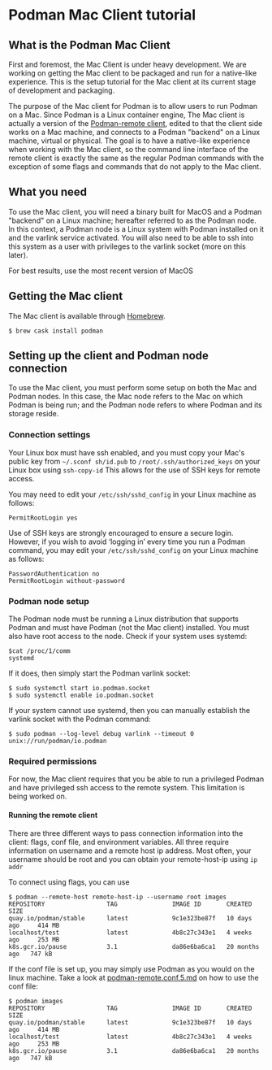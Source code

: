 # Podman Mac Client tutorial

## What is the Podman Mac Client

First and foremost, the Mac Client is under heavy development. We are working on getting the
Mac client to be packaged and run for a native-like experience. This is the setup tutorial
for the Mac client at its current stage of development and packaging.

The purpose of the Mac client for Podman is to allow users to run Podman on a Mac. Since Podman is a Linux
container engine, The Mac client is actually a version of the [Podman-remote client](remote_client.md),
edited to that the client side works on a Mac machine, and connects to a Podman "backend" on a Linux
machine, virtual or physical. The goal is to have a native-like experience when working with the Mac
client, so the command line interface of the remote client is exactly the same as the regular Podman
commands with the exception of some flags and commands that do not apply to the Mac client.

## What you need

To use the Mac client, you will need a binary built for MacOS and a Podman "backend" on a Linux machine;
hereafter referred to as the Podman node. In this context, a Podman node is a Linux system with Podman
installed on it and the varlink service activated.  You will also need to be able to ssh into this
system as a user with privileges to the varlink socket (more on this later).

For best results, use the most recent version of MacOS

## Getting the Mac client
The Mac client is available through [Homebrew](https://brew.sh/).
```
$ brew cask install podman
```

## Setting up the client and Podman node connection

To use the Mac client, you must perform some setup on both the Mac and Podman nodes. In this case,
the Mac node refers to the Mac on which Podman is being run; and the Podman node refers to where
Podman and its storage reside.

### Connection settings
Your Linux box must have ssh enabled, and you must copy your Mac's public key from `~/.sconf sh/id.pub` to
`/root/.ssh/authorized_keys` on your Linux box using `ssh-copy-id` This allows for the use of SSH keys
for remote access.

You may need to edit your `/etc/ssh/sshd_config` in your Linux machine as follows:
```
PermitRootLogin yes
```

Use of SSH keys are strongly encouraged to ensure a secure login. However, if you wish to avoid ‘logging in’ every
time you run a Podman command, you may edit your `/etc/ssh/sshd_config` on your Linux machine as follows:
```
PasswordAuthentication no
PermitRootLogin without-password
```

### Podman node setup
The Podman node must be running a Linux distribution that supports Podman and must have Podman (not the Mac
client) installed. You must also have root access to the node. Check if your system uses systemd:
```
$cat /proc/1/comm
systemd
```
If it does, then simply start the Podman varlink socket:
```
$ sudo systemctl start io.podman.socket
$ sudo systemctl enable io.podman.socket
```

If your system cannot use systemd, then you can manually establish the varlink socket with the Podman
command:
```
$ sudo podman --log-level debug varlink --timeout 0  unix://run/podman/io.podman
```

### Required permissions
For now, the Mac client requires that you be able to run a privileged Podman and have privileged ssh
access to the remote system.  This limitation is being worked on.

#### Running the remote client
There are three different ways to pass connection information into the client: flags, conf file, and
environment variables. All three require information on username and a remote host ip address. Most often,
your username should be root and you can obtain your remote-host-ip using `ip addr`

To connect using flags, you can use
```
$ podman --remote-host remote-host-ip --username root images
REPOSITORY                 TAG               IMAGE ID       CREATED         SIZE
quay.io/podman/stable      latest            9c1e323be87f   10 days ago     414 MB
localhost/test             latest            4b8c27c343e1   4 weeks ago     253 MB
k8s.gcr.io/pause           3.1               da86e6ba6ca1   20 months ago   747 kB
```
If the conf file is set up, you may simply use Podman as you would on the linux machine. Take a look at
[podman-remote.conf.5.md](https://github.com/containers/podman/blob/master/docs/podman-remote.conf.5.md) on how to use the conf file:

```
$ podman images
REPOSITORY                 TAG               IMAGE ID       CREATED         SIZE
quay.io/podman/stable      latest            9c1e323be87f   10 days ago     414 MB
localhost/test             latest            4b8c27c343e1   4 weeks ago     253 MB
k8s.gcr.io/pause           3.1               da86e6ba6ca1   20 months ago   747 kB
```
